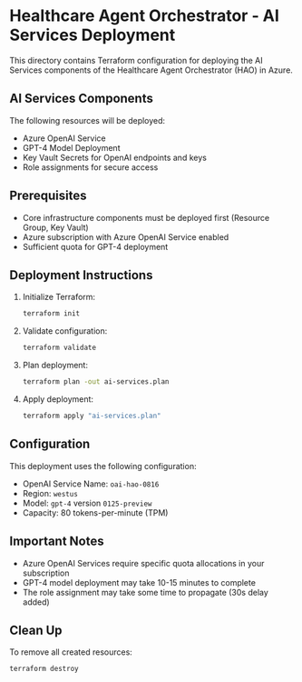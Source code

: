 # Healthcare Agent Orchestrator - AI Services Deployment

This directory contains Terraform configuration for deploying the AI Services components of the Healthcare Agent Orchestrator (HAO) in Azure.

## AI Services Components

The following resources will be deployed:

- Azure OpenAI Service
- GPT-4 Model Deployment
- Key Vault Secrets for OpenAI endpoints and keys
- Role assignments for secure access

## Prerequisites

- Core infrastructure components must be deployed first (Resource Group, Key Vault)
- Azure subscription with Azure OpenAI Service enabled
- Sufficient quota for GPT-4 deployment

## Deployment Instructions

1. Initialize Terraform:
   ```bash
   terraform init
   ```

2. Validate configuration:
   ```bash
   terraform validate
   ```

3. Plan deployment:
   ```bash
   terraform plan -out ai-services.plan
   ```

4. Apply deployment:
   ```bash
   terraform apply "ai-services.plan"
   ```

## Configuration

This deployment uses the following configuration:

- OpenAI Service Name: `oai-hao-0816`
- Region: `westus`
- Model: `gpt-4` version `0125-preview`
- Capacity: 80 tokens-per-minute (TPM)

## Important Notes

- Azure OpenAI Services require specific quota allocations in your subscription
- GPT-4 model deployment may take 10-15 minutes to complete
- The role assignment may take some time to propagate (30s delay added)

## Clean Up

To remove all created resources:

```bash
terraform destroy
```
